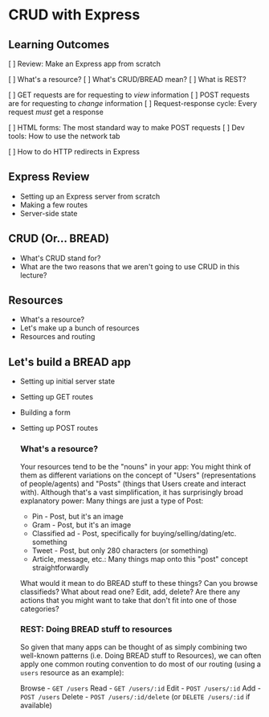 # CRUD with Express

## Learning Outcomes

[ ] Review: Make an Express app from scratch

[ ] What's a resource?
[ ] What's CRUD/BREAD mean?
[ ] What is REST?

[ ] GET requests are for requesting to _view_ information
[ ] POST requests are for requesting to _change_ information
[ ] Request-response cycle: Every request _must_ get a response

[ ] HTML forms: The most standard way to make POST requests
[ ] Dev tools: How to use the network tab

[ ] How to do HTTP redirects in Express

## Express Review

* Setting up an Express server from scratch
* Making a few routes
* Server-side state

## CRUD (Or... BREAD)

* What's CRUD stand for?
* What are the two reasons that we aren't going to use CRUD in this lecture?


## Resources

* What's a resource?
* Let's make up a bunch of resources
* Resources and routing

## Let's build a BREAD app

* Setting up initial server state
* Setting up GET routes
* Building a form
* Setting up POST routes

  ### What's a resource?

  Your resources tend to be the "nouns" in your app: You might think of them as different variations on the concept of "Users" (representations of people/agents) and "Posts" (things that Users create and interact with). Although that's a vast simplification, it has surprisingly broad explanatory power: Many things are just a type of Post:

  * Pin - Post, but it's an image
  * Gram - Post, but it's an image
  * Classified ad - Post, specifically for buying/selling/dating/etc. something
  * Tweet - Post, but only 280 characters (or something)
  * Article, message, etc.: Many things map onto this "post" concept straightforwardly

  What would it mean to do BREAD stuff to these things? Can you browse classifieds? What about read one? Edit, add, delete? Are there any actions that you might want to take that don't fit into one of those categories?

  ### REST: Doing BREAD stuff to resources

  So given that many apps can be thought of as simply combining two well-known patterns (i.e. Doing BREAD stuff to Resources), we can often apply one common routing convention to do most of our routing (using a `users` resource as an example):

  Browse - `GET /users`
  Read   - `GET /users/:id`
  Edit   - `POST /users/:id`
  Add    - `POST /users`
  Delete - `POST /users/:id/delete` (or `DELETE /users/:id` if available)
